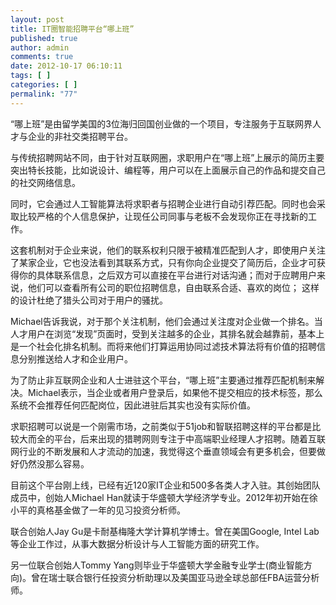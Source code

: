 ```yaml
---
layout: post
title: IT圈智能招聘平台“哪上班”
published: true
author: admin
comments: true
date: 2012-10-17 06:10:11
tags: [ ]
categories: [ ]
permalink: "77"
---
```

“哪上班”是由留学美国的3位海归回国创业做的一个项目，专注服务于互联网界人才与企业的非社交类招聘平台。

与传统招聘网站不同，由于针对互联网圈，求职用户在“哪上班”上展示的简历主要突出特长技能，比如说设计、编程等，用户可以在上面展示自己的作品和提交自己的社交网络信息。

同时，它会通过人工智能算法将求职者与招聘企业进行自动引荐匹配。同时也会采取比较严格的个人信息保护，让现任公司同事与老板不会发现你正在寻找新的工作。
  


这套机制对于企业来说，他们的联系权利只限于被精准匹配到人才，即使用户关注了某家企业，它也没法看到其联系方式，只有你向企业提交了简历后，企业才可获得你的具体联系信息，之后双方可以直接在平台进行对话沟通；而对于应聘用户来说，他们可以查看所有公司的职位招聘信息，自由联系合适、喜欢的岗位； 这样的设计杜绝了猎头公司对于用户的骚扰。

Michael告诉我说，对于那个关注机制，他们会通过关注度对企业做一个排名。当人才用户在浏览“发现”页面时，受到关注越多的企业，其排名就会越靠前，基本上是一个社会化排名机制。而将来他们打算运用协同过滤技术算法将有价值的招聘信息分别推送给人才和企业用户。
  


为了防止非互联网企业和人士进驻这个平台，“哪上班”主要通过推荐匹配机制来解决。Michael表示，当企业或者用户登录后，如果他不提交相应的技术标签，那么系统不会推荐任何匹配岗位，因此进驻后其实也没有实际价值。

求职招聘可以说是一个刚需市场，之前类似于51job和智联招聘这样的平台都是比较大而全的平台，后来出现的猎聘网则专注于中高端职业经理人才招聘。随着互联网行业的不断发展和人才流动的加速，我觉得这个垂直领域会有更多机会，但要做好仍然没那么容易。

目前这个平台刚上线，已经有近120家IT企业和500多各类人才入驻。其创始团队成员中，创始人Michael Han就读于华盛顿大学经济学专业。2012年初开始在徐小平的真格基金做了一年的见习投资分析师。

联合创始人Jay Gu是卡耐基梅隆大学计算机学博士。曾在美国Google, Intel Lab等企业工作过，从事大数据分析设计与人工智能方面的研究工作。

另一位联合创始人Tommy Yang则毕业于华盛顿大学金融专业学士(商业智能方向)。曾在瑞士联合银行任投资分析助理以及美国亚马逊全球总部任FBA运营分析师。